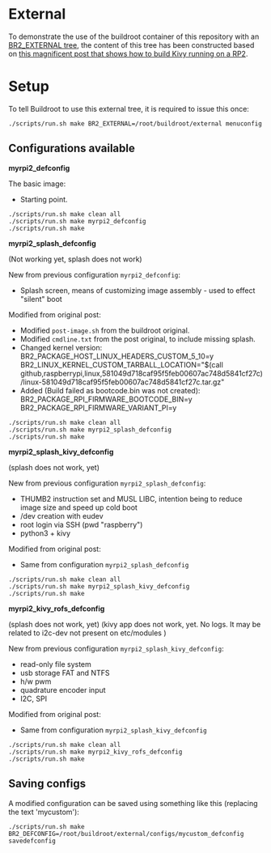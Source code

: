 # External

To demonstrate the use of the buildroot container of this repository with an [BR2_EXTERNAL tree][DOC_BR2_EXTERNAL], the content of this tree has been constructed based on [this magnificent post that shows how to build Kivy running on a RP2][post_kivy_rpi2].

# Setup

To tell Buildroot to use this external tree, it is required to issue this once:

```
./scripts/run.sh make BR2_EXTERNAL=/root/buildroot/external menuconfig
```

## Configurations available

**myrpi2_defconfig**

The basic image:
- Starting point.

``` shell
./scripts/run.sh make clean all
./scripts/run.sh make myrpi2_defconfig
./scripts/run.sh make
```

**myrpi2_splash_defconfig**

(Not working yet, splash does not work)

New from previous configuration `myrpi2_defconfig`:
- Splash screen, means of customizing image assembly - used to effect "silent" boot 

Modified from original post:
- Modified `post-image.sh` from the buildroot original.
- Modified `cmdline.txt` from the post original, to include missing splash.
- Changed kernel version:
    BR2_PACKAGE_HOST_LINUX_HEADERS_CUSTOM_5_10=y
    BR2_LINUX_KERNEL_CUSTOM_TARBALL_LOCATION="$(call github,raspberrypi,linux,581049d718caf95f5feb00607ac748d5841cf27c)/linux-581049d718caf95f5feb00607ac748d5841cf27c.tar.gz"
- Added (Build failed as bootcode.bin was not created):
    BR2_PACKAGE_RPI_FIRMWARE_BOOTCODE_BIN=y
    BR2_PACKAGE_RPI_FIRMWARE_VARIANT_PI=y

``` shell
./scripts/run.sh make clean all
./scripts/run.sh make myrpi2_splash_defconfig
./scripts/run.sh make
```

**myrpi2_splash_kivy_defconfig**

(splash does not work, yet)

New from previous configuration `myrpi2_splash_defconfig`:
- THUMB2 instruction set and MUSL LIBC, intention being to reduce image size and speed up cold boot
- /dev creation with eudev
- root login via SSH (pwd "raspberry")
- python3 + kivy

Modified from original post:
- Same from configuration `myrpi2_splash_defconfig`

``` shell
./scripts/run.sh make clean all
./scripts/run.sh make myrpi2_splash_kivy_defconfig
./scripts/run.sh make
```

**myrpi2_kivy_rofs_defconfig**

(splash does not work, yet)
(kivy app does not work, yet. No logs. It may be related to i2c-dev not present on etc/modules )

New from previous configuration `myrpi2_splash_kivy_defconfig`:
- read-only file system
- usb storage FAT and NTFS
- h/w pwm
- quadrature encoder input
- I2C, SPI

Modified from original post:
- Same from configuration `myrpi2_splash_kivy_defconfig`

``` shell
./scripts/run.sh make clean all
./scripts/run.sh make myrpi2_kivy_rofs_defconfig
./scripts/run.sh make
```

## Saving configs

A modified configuration can be saved using something like this (replacing the text 'mycustom'):

```shell
./scripts/run.sh make BR2_DEFCONFIG=/root/buildroot/external/configs/mycustom_defconfig savedefconfig
```

[post_kivy_rpi2]:https://forums.raspberrypi.com/viewtopic.php?t=307052&sid=b8bbc7d25cf2b58cb6d4a35edd716d6a
[DOC_BR2_EXTERNAL]:https://buildroot.org/downloads/manual/manual.html#customize-dir-structure